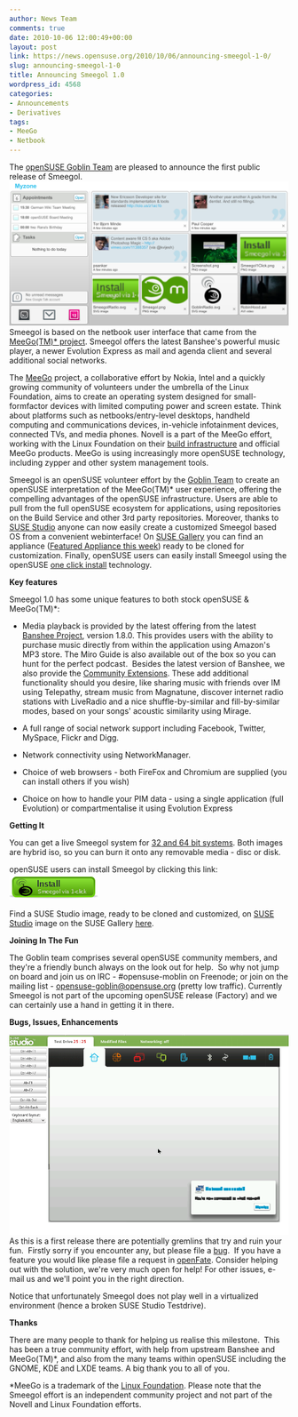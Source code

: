 ```yaml
---
author: News Team
comments: true
date: 2010-10-06 12:00:49+00:00
layout: post
link: https://news.opensuse.org/2010/10/06/announcing-smeegol-1-0/
slug: announcing-smeegol-1-0
title: Announcing Smeegol 1.0
wordpress_id: 4568
categories:
- Announcements
- Derivatives
tags:
- MeeGo
- Netbook
---
```


The [openSUSE Goblin Team](http://en.opensuse.org/openSUSE:Goblin) are pleased to announce the first public release of Smeegol.
[](http://news.opensuse.org/2010/10/06/announcing-smeegol-1-0/screenshot-moblin-panel-myzone/)[![Meego with a touch of Geeko](/wp-content/uploads/2010/10/Screenshot-moblin-panel-myzone.png)](http://news.opensuse.org/2010/10/06/announcing-smeegol-1-0/screenshot-moblin-panel-myzone/)
﻿﻿Smeegol is based on the netbook user interface that came from the [MeeGo(TM)* project](http://www.meego.com). Smeegol offers the latest Banshee's powerful music player, a newer Evolution Express as mail and agenda client and several additional social networks.

<!-- more -->

The [MeeGo](http://meego.com) project, a collaborative effort by Nokia, Intel and a quickly growing community of volunteers under the umbrella of the Linux Foundation, aims to create an operating system designed for small-formfactor devices with limited computing power and screen estate. Think about platforms such as netbooks/entry-level desktops, handheld computing and communications devices, in-vehicle infotainment devices, connected TVs, and media phones. Novell is a part of the MeeGo effort, working with the Linux Foundation on their [build infrastructure](http://wiki.meego.com/Build_Infrastructure) and official MeeGo products. MeeGo is using increasingly more openSUSE technology, including zypper and other system management tools.

Smeegol is an openSUSE volunteer effort by the [Goblin Team](http://en.opensuse.org/openSUSE:Goblin) to create an openSUSE interpretation of the MeeGo(TM)* user experience, offering the compelling advantages of the openSUSE infrastructure. Users are able to pull from the full openSUSE ecosystem for applications, using repositories on the Build Service and other 3rd party repositories. Moreover, thanks to [SUSE Studio](http://susestudio.com) anyone can now easily create a customized Smeegol based OS from a convenient webinterface! On [SUSE Gallery](http://susegallery.com/) you can find an appliance ([Featured Appliance this week](http://susegallery.com/a/FbDcLt/smeegol)) ready to be cloned for customization. Finally, openSUSE users can easily install Smeegol using the openSUSE [one click install](http://en.opensuse.org/Standards/One_Click_Install) technology.

**Key features**

Smeegol 1.0 has some unique features to both stock openSUSE & MeeGo(TM)*:



	
  * Media playback is provided by the latest offering from the latest [Banshee Project](http://banshee.fm/), version 1.8.0. This provides users with the ability to purchase music directly from within the application using Amazon's MP3 store. The Miro Guide is also available out of the box so you can hunt for the perfect podcast.  Besides the latest version of Banshee, we also provide the [Community Extensions](http://banshee.fm/download/extensions/). These add additional functionality should you desire, like sharing music with friends over IM using Telepathy, stream music from Magnatune, discover internet radio stations with LiveRadio and a nice shuffle-by-similar and fill-by-similar modes, based on your songs' acoustic similarity using Mirage.

	
  * A full range of social network support including Facebook, Twitter, MySpace, Flickr and Digg.

	
  * Network connectivity using NetworkManager.

	
  * Choice of web browsers - both FireFox and Chromium are supplied (you can install others if you wish)

	
  * Choice on how to handle your PIM data - using a single application (full Evolution) or compartmentalise it using Evolution Express


**Getting It**

You can get a live Smeegol system for [32 and 64 bit systems](http://download.opensuse.org/repositories/Meego:/Netbook/images/iso). Both images are hybrid iso, so you can burn it onto any removable media - disc or disk.

openSUSE users can install Smeegol by clicking this link: [![](/wp-content/uploads/2010/10/Smeegol1Click.png)](http://download.opensuse.org/repositories/Meego:/Netbook/openSUSE_11.3/GoblinUI.ymp)

Find a SUSE Studio image, ready to be cloned and customized, on [SUSE Studio](http://susestudio.com) image on the SUSE Gallery [here](http://susegallery.com/a/FbDcLt/smeegol).

**Joining In The Fun**

The Goblin team comprises several openSUSE community members, and they're a friendly bunch always on the look out for help.  So why not jump on board and join us on IRC - #opensuse-moblin on Freenode; or join on the mailing list - opensuse-goblin@opensuse.org (pretty low traffic). Currently Smeegol is not part of the upcoming openSUSE release (Factory) and we can certainly use a hand in getting it in there.

**Bugs, Issues, Enhancements**

[![Smeegol does unfortunately not yet work in SUSE Studio Testdrive.](/wp-content/uploads/2010/10/testdrive41.png)](http://news.opensuse.org/2010/10/06/announcing-smeegol-1-0/testdrive4-2/)
As this is a first release there are potentially gremlins that try and ruin your fun.  Firstly sorry if you encounter any, but please file a [bug](https://bugzilla.novell.com/enter_bug.cgi?classification=7340&product=openSUSE.org&component=3rd%20party%20software&assigned_to=awafaa@opensuse.org&short_desc=Meego:Netbook:%20Bug).  If you have a feature you would like please file a request in [openFate](https://features.opensuse.org/). Consider helping out with the solution, we're very much open for help! For other issues, e-mail us and we'll point you in the right direction.

Notice that unfortunately Smeegol does not play well in a virtualized environment (hence a broken SUSE Studio Testdrive).

**Thanks**

There are many people to thank for helping us realise this milestone.  This has been a true community effort, with help from upstream Banshee and MeeGo(TM)*, and also from the many teams within openSUSE including the GNOME, KDE and LXDE teams. A big thank you to all of you.

*MeeGo is a trademark of the [Linux Foundation](http://www.linuxfoundation.org/). Please note that the Smeegol effort is an independent community project and not part of the Novell and Linux Foundation efforts.
